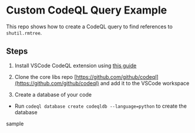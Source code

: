 # Custom CodeQL Query Example

This repo shows how to create a CodeQL query to find references to `shutil.rmtree`.

## Steps

1. Install VSCode CodeQL extension using [this guide](https://codeql.github.com/docs/codeql-for-visual-studio-code/setting-up-codeql-in-visual-studio-code/)

1. Clone the core libs repo [https://github.com/github/codeql](https://github.com/github/codeql) and add it to the VSCode workspace

1. Create a database of your code
  - Run `codeql database create codeqldb --language=python` to create the database

sample
